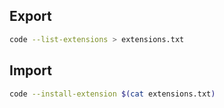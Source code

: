 ## Export

```bash
code --list-extensions > extensions.txt
```

## Import

```bash
code --install-extension $(cat extensions.txt)
```
